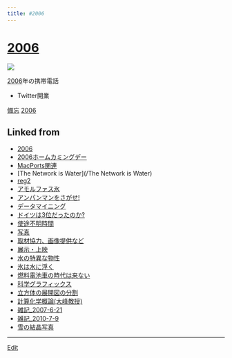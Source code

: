 ```yaml
---
title: #2006
---
```

# [2006](/2006)

![](https://upload.wikimedia.org/wikipedia/ja/thumb/5/54/FOMA_F903.jpg/200px-FOMA_F903.jpg)


[2006](/2006)年の携帯電話
* Twitter開業



[備忘](/備忘) [2006](/2006)





## Linked from

* [2006](/2006)
* [2006ホームカミングデー](/2006ホームカミングデー)
* [MacPorts関連](/MacPorts関連)
* [The Network is Water](/The Network is Water)
* [reg2](/reg2)
* [アモルファス氷](/アモルファス氷)
* [アンパンマンをさがせ!](/アンパンマンをさがせ!)
* [データマイニング](/データマイニング)
* [ドイツは3位だったのか?](/ドイツは3位だったのか?)
* [使途不明時間](/使途不明時間)
* [写真](/写真)
* [取材協力、画像提供など](/取材協力、画像提供など)
* [展示・上映](/展示・上映)
* [水の特異な物性](/水の特異な物性)
* [氷は水に浮く](/氷は水に浮く)
* [燃料電池車の時代は来ない](/燃料電池車の時代は来ない)
* [科学グラフィックス](/科学グラフィックス)
* [立方体の展開図の分割](/立方体の展開図の分割)
* [計算化学概論(大峰教授)](/計算化学概論(大峰教授))
* [雑記_2007-6-21](/雑記_2007-6-21)
* [雑記_2010-7-9](/雑記_2010-7-9)
* [雪の結晶写真](/雪の結晶写真)


----

[Edit](https://github.com/vitroid/vitroid.github.io/edit/master/MD/2006.md)

